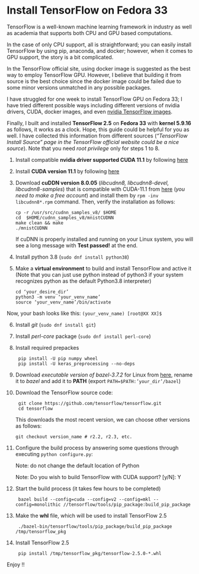 # Install TensorFlow on Fedora 33

TensorFlow is a well-known machine learning framework in industry as well as academia that supports both CPU and GPU based computations. 

In the case of only CPU support, all is straightforward; you can easily install TensorFlow by using pip, anaconda, and docker; however, when it comes to GPU support, the story is a bit complicated. 

In the TensorFlow official site, using docker image is suggested as the best way to employ TensorFlow GPU. However, I believe that building it from source is the best choice since the docker image could be failed due to some minor versions unmatched in any possible packages.  

I have struggled for one week to install TensorFlow GPU on Fedora 33; I have tried different possible ways including different versions of nvidia drivers, CUDA, docker images, and even [nvidia TensorFlow images](https://docs.nvidia.com/deeplearning/frameworks/tensorflow-release-notes/overview.html#overview).

Finally, I built and installed **TensorFlow 2.5** on **Fedora 33** with **kernel 5.9.16** as follows, it works as a clock. Hope, this guide could be helpful for you as well. I have collected this  information from different sources (*“TensorFlow Install Source” page in the TensorFlow official website could be a nice source*). Note that you need *root privilege* only for steps 1 to 8.

1. Install compatible **nvidia driver supported CUDA 11.1** by following [here](https://www.if-not-true-then-false.com/2015/fedora-nvidia-guide/)
       
2. Install **CUDA version 11.1** by following [here](https://www.if-not-true-then-false.com/2018/install-nvidia-cuda-toolkit-on-fedora/)
       
3. Download **cuDDN version 8.0.05** (*libcudnn8, libcudnn8-devel, libcudnn8-samples*) that is compatible with CUDA-11.1 from [here](https://developer.nvidia.com/rdp/cudnn-download) (*you need to make a free account*) and install them by `rpm -inv libcudnn8*.rpm` command. Then, verify the installation as follows:
   ```       
   cp -r /usr/src/cudnn_samples_v8/ $HOME
   cd  $HOME/cudnn_samples_v8/mnistCUDNN
   make clean && make
   ./mnistCUDNN
   ```
   If cuDNN is properly installed and running on your Linux system, you will see a long message with **Test passed!** at the end.
           
4. Install python 3.8 (`sudo dnf install python38`)
       
5. Make a **virtual environment** to build and install TensorFlow and active it (Note that you can just use python instead of python3 if your system recognizes python as the default Python3.8 interpreter)
    ```         
    cd ‘your_desire_dir’
    python3 -m venv ‘your_venv_name’
    source ‘your_venv_name’/bin/activate
    ```
  Now, your bash looks like this:  `(your_venv_name) [root@XX XX]$`
           
6. Install *git*  (`sudo dnf install git`)
      
7. Install *perl-core* package (`sudo dnf install perl-core`) 
       
8. Install required prepackes
    ```
     pip install -U pip numpy wheel
     pip install -U keras_preprocessing --no-deps
     ```
     
9. Download *executable version of bazel-3.7.2* for Linux from [here](https://github.com/bazelbuild/bazel/releases/download/3.7.2/bazel-3.7.2-linux-x86_64), rename it to *bazel* and add it to **PATH** (export `PATH=$PATH:’your_dir’/bazel`)
       
10. Download the TensorFlow source code: 
     ```
      git clone https://github.com/tensorflow/tensorflow.git
      cd tensorflow
      ```
      This downloads the most recent version, we can choose other versions as follows:
      ```
      git checkout version_name # r2.2, r2.3, etc.
      ```
      
11. Configure the build process by answering some questions through executing `python configure.py`:

      Note: do not change the default location of Python
      
      Note: Do you wish to build TensorFlow with CUDA support? [y/N]: Y
            
12. Start the build process  (it takes few hours to be completed)
    ``` 
     bazel build --config=cuda --config=v2 --config=mkl --config=monolithic //tensorflow/tools/pip_package:build_pip_package
    ```
13. Make the **whl** file, which will be used to install TensorFlow 2.5
    ``` 
     ./bazel-bin/tensorflow/tools/pip_package/build_pip_package /tmp/tensorflow_pkg
    ```
14. Install TensorFlow 2.5
    ``` 
     pip install /tmp/tensorflow_pkg/tensorflow-2.5.0-*.whl
    ```
    
 Enjoy !!



    

